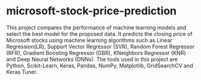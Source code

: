 # microsoft-stock-price-prediction
This project compares the performance of machine learning models and select the best model for the proposed  data. It predicts the closing price of Microsoft stocks using machine learning algorithms such as Linear Regression(LR), Support Vector Regressor (SVR), Random Forest Regressor (RFR), Gradient Boosting Regressor (GBR), KNeighbors Regressor (KNR) and Deep Neural Networks (DNNs). The tools used in this project are Python, Scikit-Learn, Keras, Pandas, NumPy, Matplotlib, GridSearchCV and Keras Tuner. 
